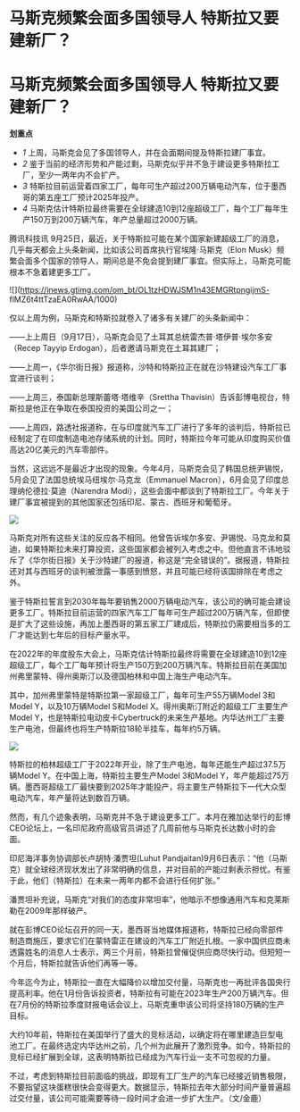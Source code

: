 # 马斯克频繁会面多国领导人 特斯拉又要建新厂？

# 马斯克频繁会面多国领导人 特斯拉又要建新厂？

**划重点**

  * _1_ 上周，马斯克会见了多国领导人，并在会面期间提及特斯拉建厂事宜。
  * _2_ 鉴于当前的经济形势和产能过剩，马斯克似乎并不急于建设更多特斯拉工厂，至少一两年内不会扩产。
  * _3_ 特斯拉目前运营着四家工厂，每年可生产超过200万辆电动汽车，位于墨西哥的第五座工厂预计2025年投产。
  * _4_ 马斯克估计特斯拉最终需要在全球建造10到12座超级工厂，每个工厂每年生产150万到200万辆汽车，年产总量超过2000万辆。

腾讯科技讯 9月25日，最近，关于特斯拉可能在某个国家新建超级工厂的消息，几乎每天都会上头条新闻，比如该公司首席执行官埃隆·马斯克（Elon
Musk）频繁会面多个国家的领导人，期间总是不免会提到建厂事宜。但实际上，马斯克可能根本不急着建更多工厂。

![](https://inews.gtimg.com/om_bt/OL1tzHDWJSM1n43EMGRtpngijmS-
flMZ6t4ttTzaEA0RwAA/1000)

仅以上周为例，马斯克和特斯拉就卷入了诸多有关建厂的头条新闻中：

——上上周日（9月17日），马斯克会见了土耳其总统雷杰普·塔伊普·埃尔多安（Recep Tayyip Erdogan），后者邀请马斯克在土耳其建厂；

——上周一，《华尔街日报》报道称，沙特和特斯拉正在就在沙特建设汽车工厂事宜进行谈判；

——上周三，泰国新总理斯蕾塔·塔维辛（Srettha Thavisin）告诉彭博电视台，特斯拉是他正在争取在泰国投资的美国公司之一；

——上周四，路透社报道称，在与印度就汽车工厂进行了多年的谈判后，特斯拉已经制定了在印度制造电池存储系统的计划。同时，特斯拉今年可能从印度购买价值高达20亿美元的汽车零部件。

当然，这远远不是最近才出现的现象。今年4月，马斯克会见了韩国总统尹锡悦，5月会见了法国总统埃马纽埃尔·马克龙（Emmanuel
Macron），6月会见了印度总理纳伦德拉·莫迪（Narendra
Modi），这些会面中都谈到了特斯拉工厂。今年关于建厂事宜被提到的其他国家还包括印尼、蒙古、西班牙和葡萄牙。

![](https://inews.gtimg.com/om_bt/Oofhg1IOcUCtqevM_z9KFh34pXHxXAs74l42P2cRQvxL8AA/1000)

马斯克对所有这些关注的反应各不相同。他曾告诉埃尔多安、尹锡悦、马克龙和莫迪，如果特斯拉未来打算投资，这些国家都会被列入考虑之中。但他直言不讳地驳斥了《华尔街日报》关于沙特建厂的报道，称这是“完全错误的”。据报道，特斯拉还对其与西班牙的谈判被泄露一事感到愤怒，并且可能已经将该国排除在考虑之外。

鉴于特斯拉誓言到2030年每年要销售2000万辆电动汽车，该公司的确可能会建设更多工厂。特斯拉目前运营的四家汽车工厂每年可生产超过200万辆汽车，但即使是扩大了这些设施，再加上墨西哥的第五家工厂建成后，特斯拉仍需要相当多的工厂才能达到七年后的目标产量水平。

在2022年的年度股东大会上，马斯克估计特斯拉最终将需要在全球建造10到12座超级工厂，每个工厂每年预计将生产150万到200万辆汽车。特斯拉目前在美国加州弗里蒙特、得州奥斯汀以及德国柏林和中国上海生产电动汽车。

其中，加州弗里蒙特是特斯拉第一家超级工厂，每年可生产55万辆Model 3和Model Y，以及10万辆Model S和Model
X。得州奥斯汀附近的超级工厂主要生产Model
Y，也是特斯拉电动皮卡Cybertruck的未来生产基地。内华达州工厂主要生产电池，但最终也将生产特斯拉18轮半挂车，每年约5万辆。

![](https://inews.gtimg.com/om_bt/O9izptdIjMUEZFXMk6KsLKDriIajSfJBoFILpPv6MQnMIAA/1000)

特斯拉的柏林超级工厂于2022年开业，除了生产电池，每年还能生产超过37.5万辆Model Y。在中国上海，特斯拉主要生产Model 3和Model
Y，年产能超过75万辆。墨西哥超级工厂最快要到2025年才能投产，将主要生产特斯拉下一代大众型电动汽车，年产量将达到数百万辆。

然而，有几个迹象表明，马斯克并不急于建设更多工厂。本月在雅加达举行的彭博CEO论坛上，一名印尼政府高级官员讲述了几周前他与马斯克长达数小时的会面。

印尼海洋事务协调部长卢胡特·潘贾坦(Luhut
Pandjaitan)9月6日表示：“他（马斯克）就全球经济现状发出了非常明确的信息，并对目前的产能过剩表示担忧。有鉴于此，他们（特斯拉）在未来一两年内都不会进行任何扩张。”

潘贾坦补充说，马斯克“对我们的态度非常坦率”，他暗示不想像通用汽车和克莱斯勒在2009年那样破产。

就在彭博CEO论坛召开的同一天，墨西哥当地媒体报道称，特斯拉已经向零部件制造商施压，要求它们在蒙特雷正在建设的汽车工厂附近扎根。一家中国供应商未透露姓名的消息人士表示，两三个月前，特斯拉曾催促供应商尽快行动。但短短一个月后，特斯拉就告诉他们再等一等。

今年迄今为止，特斯拉一直在大幅降价以增加交付量，马斯克也一再批评各国央行提高利率。他在1月份告诉投资者，特斯拉有可能在2023年生产200万辆汽车。但在7月份的特斯拉季度财报电话会议上，马斯克重申该公司将坚持180万辆的生产目标。

大约10年前，特斯拉在美国举行了盛大的竞标活动，以确定将在哪里建造巨型电池工厂。在最终选定内华达州之前，几个州为此展开了激烈竞争。如今，特斯拉的竞标已经扩展到全球，这表明特斯拉已经成为汽车行业一支不可忽视的力量。

不过，考虑到特斯拉目前面临的挑战，即现有工厂生产的汽车已经接近销售极限，不要指望这块蛋糕很快会变得更大。数据显示，特斯拉去年大部分时间产量普遍超过交付量，该公司可能需要等待一段时间才会进一步扩大生产。（文/金鹿）


